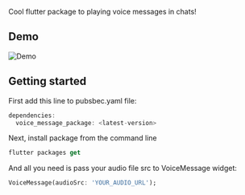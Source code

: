 
Cool flutter package to playing voice messages in chats!


## Demo

![Demo](https://github.com/mehranshoqi/voice_message_player/blob/master/voice_message_demo.gif)


## Getting started

First add this line to pubsbec.yaml file:

```dart
dependencies:
  voice_message_package: <latest-version>
```

Next, install package from the command line
```dart
flutter packages get
```

And all you need is pass your audio file src to VoiceMessage widget:
```dart
VoiceMessage(audioSrc: 'YOUR_AUDIO_URL');
```


